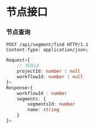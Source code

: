 # 节点接口

### 节点查询
````http request
POST /api/segment/find HTTP/1.1
Content-Type: application/json;
````
````ts
Request<{
    // 项目id
    projectId: number | null
    workflowId: number | null
}>
Response<{
    workflowId : number
    segments: {
        segmentsId: number
        name: string
    }
}>
````